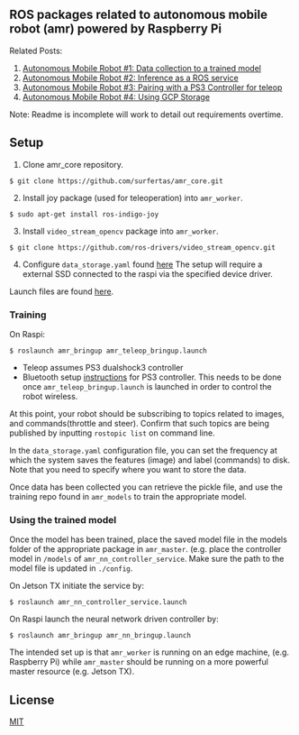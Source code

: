 ROS packages related to autonomous mobile robot (amr) powered by Raspberry Pi
---

Related Posts:
1. [Autonomous Mobile Robot #1: Data collection to a trained model](https://surfertas.github.io/amr/deeplearning/machinelearning/2018/03/31/amr-1.html)
2. [Autonomous Mobile Robot #2: Inference as a ROS service](https://surfertas.github.io/amr/deeplearning/machinelearning/2018/04/01/amr-2.html)
3. [Autonomous Mobile Robot #3: Pairing with a PS3 Controller for teleop](https://surfertas.github.io/amr/deeplearning/machinelearning/2018/12/22/amr-3.html)
4. [Autonomous Mobile Robot #4: Using GCP Storage](https://surfertas.github.io/amr/deeplearning/machinelearning/2019/03/31/amr-4.html)

Note: Readme is incomplete will work to detail out requirements overtime.

## Setup 

1. Clone amr_core repository. 
```
$ git clone https://github.com/surfertas/amr_core.git
```
2. Install joy package (used for teleoperation) into `amr_worker`.
```
$ sudo apt-get install ros-indigo-joy
```
3. Install `video_stream_opencv` package into `amr_worker`.
```
$ git clone https://github.com/ros-drivers/video_stream_opencv.git
```
4. Configure `data_storage.yaml` found [here](https://github.com/surfertas/amr_core/tree/master/amr_worker/amr_data_processor/config)
The setup will require a external SSD connected to the raspi via the specified device driver.

Launch files are found [here](https://github.com/surfertas/amr_core/tree/master/amr_worker/amr_bringup/launch).

### Training

On Raspi:
```
$ roslaunch amr_bringup amr_teleop_bringup.launch
```
* Teleop assumes PS3 dualshock3 controller
* Bluetooth setup [instructions](http://wiki.ros.org/ps3joy/Tutorials/PairingJoystickAndBluetoothDongle) for PS3 controller. This needs to be done once `amr_teleop_bringup.launch` is launched in order to control the robot wireless.

At this point, your robot should be subscribing to topics related to images, and
commands(throttle and steer). Confirm that such topics are being published
by inputting `rostopic list` on command line.

In the `data_storage.yaml` configuration file, you can set the frequency at
which the system saves the features (image) and label (commands) to disk. Note
that you need to specify where you want to store the data.

Once data has been collected you can retrieve the pickle file, and use the
training repo found in `amr_models` to train the appropriate model.

### Using the trained model

Once the model has been trained, place the saved model file in the models folder
of the appropriate package in `amr_master`. (e.g. place the controller model in
`/models` of `amr_nn_controller_service`. Make sure the path to the model file
is updated in `./config`.

On Jetson TX initiate the service by:
```
$ roslaunch amr_nn_controller_service.launch
```

On Raspi launch the neural network driven controller by:
```
$ roslaunch amr_bringup amr_nn_bringup.launch
```

The intended set up is that `amr_worker` is running on an edge machine, (e.g.
Raspberry Pi) while `amr_master` should be running on a more powerful master
resource (e.g. Jetson TX).

## License
[MIT](https://choosealicense.com/licenses/mit/)
